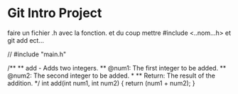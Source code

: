 # Git Intro Project

faire un fichier .h avec la fonction.
et du coup mettre #include <..nom...h>
et git add ect...

// #include "main.h"

/**
 ** add - Adds two integers.
 ** @num1: The first integer to be added.
 ** @num2: The second integer to be added.
 *
 ** Return: The result of the addition.
 */
int add(int num1, int num2)
{
	return (num1 + num2);
}
